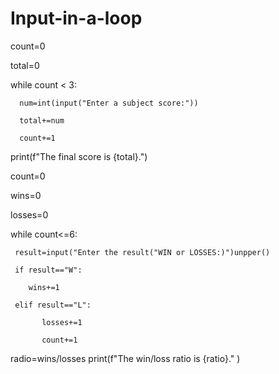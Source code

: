 # Input-in-a-loop
count=0

total=0

while count < 3:

      num=int(input("Enter a subject score:"))
      
      total+=num
      
      count+=1

print(f"The final score is {total}.")

count=0

wins=0

losses=0

while count<=6:

     result=input("Enter the result("WIN or LOSSES:)")unpper()

     if result=="W":

        wins+=1

     elif result=="L":

           losses+=1

           count+=1

radio=wins/losses
print(f"The win/loss ratio is {ratio}." )
